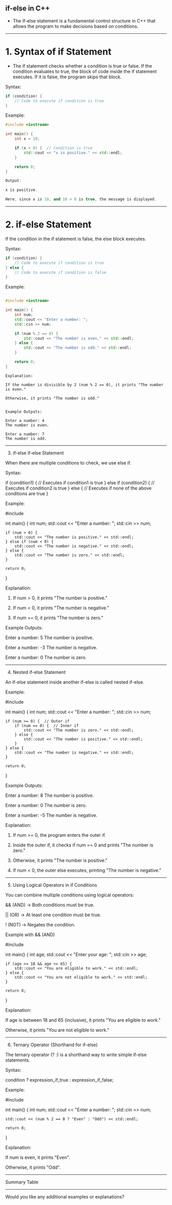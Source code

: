 ## if-else in C++

* The if-else statement is a fundamental control structure in C++ that allows the program to make decisions based on conditions.


---

# **1. Syntax of if Statement**

* The if statement checks whether a condition is true or false. If the condition evaluates to true, the block of code inside the if statement executes. If it is false, the program skips that block.

Syntax:
```cpp
if (condition) {
    // Code to execute if condition is true
}
```

Example:

```cpp
#include <iostream>

int main() {
    int x = 10;

    if (x > 0) {  // Condition is true
        std::cout << "x is positive." << std::endl;
    }

    return 0;
}

Output:

x is positive.

Here, since x is 10, and 10 > 0 is true, the message is displayed.

```

---

# **2. if-else Statement**

If the condition in the if statement is false, the else block executes.

Syntax:
```cpp
if (condition) {
    // Code to execute if condition is true
} else {
    // Code to execute if condition is false
}
```

Example:
```cpp

#include <iostream>

int main() {
    int num;
    std::cout << "Enter a number: ";
    std::cin >> num;

    if (num % 2 == 0) {
        std::cout << "The number is even." << std::endl;
    } else {
        std::cout << "The number is odd." << std::endl;
    }

    return 0;
}
```
```
Explanation:

If the number is divisible by 2 (num % 2 == 0), it prints "The number is even."

Otherwise, it prints "The number is odd."


Example Outputs:

Enter a number: 4
The number is even.

Enter a number: 7
The number is odd.

```
---

3. if-else if-else Statement

When there are multiple conditions to check, we use else if.

Syntax:

if (condition1) {
    // Executes if condition1 is true
} else if (condition2) {
    // Executes if condition2 is true
} else {
    // Executes if none of the above conditions are true
}

Example:

#include <iostream>

int main() {
    int num;
    std::cout << "Enter a number: ";
    std::cin >> num;

    if (num > 0) {
        std::cout << "The number is positive." << std::endl;
    } else if (num < 0) {
        std::cout << "The number is negative." << std::endl;
    } else {
        std::cout << "The number is zero." << std::endl;
    }

    return 0;
}

Explanation:

1. If num > 0, it prints "The number is positive."


2. If num < 0, it prints "The number is negative."


3. If num == 0, it prints "The number is zero."



Example Outputs:

Enter a number: 5
The number is positive.

Enter a number: -3
The number is negative.

Enter a number: 0
The number is zero.


---

4. Nested if-else Statement

An if-else statement inside another if-else is called nested if-else.

Example:

#include <iostream>

int main() {
    int num;
    std::cout << "Enter a number: ";
    std::cin >> num;

    if (num >= 0) {  // Outer if
        if (num == 0) {  // Inner if
            std::cout << "The number is zero." << std::endl;
        } else {
            std::cout << "The number is positive." << std::endl;
        }
    } else {
        std::cout << "The number is negative." << std::endl;
    }

    return 0;
}

Example Outputs:

Enter a number: 8
The number is positive.

Enter a number: 0
The number is zero.

Enter a number: -5
The number is negative.

Explanation:

1. If num >= 0, the program enters the outer if.


2. Inside the outer if, it checks if num == 0 and prints "The number is zero."


3. Otherwise, it prints "The number is positive."


4. If num < 0, the outer else executes, printing "The number is negative."




---

5. Using Logical Operators in if Conditions

You can combine multiple conditions using logical operators:

&& (AND) → Both conditions must be true.

|| (OR) → At least one condition must be true.

! (NOT) → Negates the condition.


Example with && (AND)

#include <iostream>

int main() {
    int age;
    std::cout << "Enter your age: ";
    std::cin >> age;

    if (age >= 18 && age <= 65) {
        std::cout << "You are eligible to work." << std::endl;
    } else {
        std::cout << "You are not eligible to work." << std::endl;
    }

    return 0;
}

Explanation:

If age is between 18 and 65 (inclusive), it prints "You are eligible to work."

Otherwise, it prints "You are not eligible to work."



---

6. Ternary Operator (Shorthand for if-else)

The ternary operator (? :) is a shorthand way to write simple if-else statements.

Syntax:

condition ? expression_if_true : expression_if_false;

Example:

#include <iostream>

int main() {
    int num;
    std::cout << "Enter a number: ";
    std::cin >> num;

    std::cout << (num % 2 == 0 ? "Even" : "Odd") << std::endl;

    return 0;
}

Explanation:

If num is even, it prints "Even".

Otherwise, it prints "Odd".



---

Summary Table


---

Would you like any additional examples or explanations?

